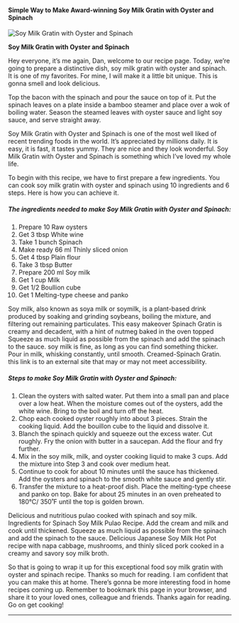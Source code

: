             

#### Simple Way to Make Award-winning Soy Milk Gratin with Oyster and Spinach

![Soy Milk Gratin with Oyster and Spinach](https://img-global.cpcdn.com/recipes/5746774963650560/751x532cq70/soy-milk-gratin-with-oyster-and-spinach-recipe-main-photo.jpg)

**Soy Milk Gratin with Oyster and Spinach**

Hey everyone, it’s me again, Dan, welcome to our recipe page. Today, we’re going to prepare a distinctive dish, soy milk gratin with oyster and spinach. It is one of my favorites. For mine, I will make it a little bit unique. This is gonna smell and look delicious.

Top the bacon with the spinach and pour the sauce on top of it. Put the spinach leaves on a plate inside a bamboo steamer and place over a wok of boiling water. Season the steamed leaves with oyster sauce and light soy sauce, and serve straight away.

Soy Milk Gratin with Oyster and Spinach is one of the most well liked of recent trending foods in the world. It’s appreciated by millions daily. It is easy, it is fast, it tastes yummy. They are nice and they look wonderful. Soy Milk Gratin with Oyster and Spinach is something which I’ve loved my whole life.

To begin with this recipe, we have to first prepare a few ingredients. You can cook soy milk gratin with oyster and spinach using 10 ingredients and 6 steps. Here is how you can achieve it.

##### The ingredients needed to make Soy Milk Gratin with Oyster and Spinach:

1.  Prepare 10 Raw oysters
2.  Get 3 tbsp White wine
3.  Take 1 bunch Spinach
4.  Make ready 66 ml Thinly sliced onion
5.  Get 4 tbsp Plain flour
6.  Take 3 tbsp Butter
7.  Prepare 200 ml Soy milk
8.  Get 1 cup Milk
9.  Get 1/2 Boullion cube
10.  Get 1 Melting-type cheese and panko

Soy milk, also known as soya milk or soymilk, is a plant-based drink produced by soaking and grinding soybeans, boiling the mixture, and filtering out remaining particulates. This easy makeover Spinach Gratin is creamy and decadent, with a hint of nutmeg baked in the oven topped Squeeze as much liquid as possible from the spinach and add the spinach to the sauce. soy milk is fine, as long as you can find something thicker. Pour in milk, whisking constantly, until smooth. Creamed-Spinach Gratin. this link is to an external site that may or may not meet accessibility.

##### Steps to make Soy Milk Gratin with Oyster and Spinach:

1.  Clean the oysters with salted water. Put them into a small pan and place over a low heat. When the moisture comes out of the oysters, add the white wine. Bring to the boil and turn off the heat.
2.  Chop each cooked oyster roughly into about 3 pieces. Strain the cooking liquid. Add the bouillon cube to the liquid and dissolve it.
3.  Blanch the spinach quickly and squeeze out the excess water. Cut roughly. Fry the onion with butter in a saucepan. Add the flour and fry further.
4.  Mix in the soy milk, milk, and oyster cooking liquid to make 3 cups. Add the mixture into Step 3 and cook over medium heat.
5.  Continue to cook for about 10 minutes until the sauce has thickened. Add the oysters and spinach to the smooth white sauce and gently stir.
6.  Transfer the mixture to a heat-proof dish. Place the melting-type cheese and panko on top. Bake for about 25 minutes in an oven preheated to 180℃/ 350˚F until the top is golden brown.

Delicious and nutritious pulao cooked with spinach and soy milk. Ingredients for Spinach Soy Milk Pulao Recipe. Add the cream and milk and cook until thickened. Squeeze as much liquid as possible from the spinach and add the spinach to the sauce. Delicious Japanese Soy Milk Hot Pot recipe with napa cabbage, mushrooms, and thinly sliced pork cooked in a creamy and savory soy milk broth.

So that is going to wrap it up for this exceptional food soy milk gratin with oyster and spinach recipe. Thanks so much for reading. I am confident that you can make this at home. There’s gonna be more interesting food in home recipes coming up. Remember to bookmark this page in your browser, and share it to your loved ones, colleague and friends. Thanks again for reading. Go on get cooking!

* * *
